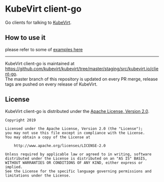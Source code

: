 # KubeVirt client-go

Go clients for talking to [KubeVirt](https://github.com/kubevirt/kubevirt).

## How to use it
please refer to some of [examples here](examples/README.md)

-----
KubeVirt client-go is maintained at https://github.com/kubevirt/kubevirt/tree/master/staging/src/kubevirt.io/client-go.  
The master branch of this repository is updated on every PR merge, release tags are pushed on every release of KubeVirt.

## License

KubeVirt client-go is distributed under the
[Apache License, Version 2.0](http://www.apache.org/licenses/LICENSE-2.0.txt).

    Copyright 2019

    Licensed under the Apache License, Version 2.0 (the "License");
    you may not use this file except in compliance with the License.
    You may obtain a copy of the License at

        http://www.apache.org/licenses/LICENSE-2.0

    Unless required by applicable law or agreed to in writing, software
    distributed under the License is distributed on an "AS IS" BASIS,
    WITHOUT WARRANTIES OR CONDITIONS OF ANY KIND, either express or implied.
    See the License for the specific language governing permissions and
    limitations under the License.
